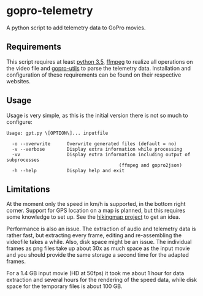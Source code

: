 # gopro-telemetry

A python script to add telemetry data to GoPro movies.

## Requirements

This script requires at least [python 3.5](https://www.python.org/), [ffmpeg](https://ffmpeg.org/) to realize all operations on the video file and [gopro-utils](https://github.com/stilldavid/gopro-utils) to parse the telemetry data.
Installation and configuration of these requirements can be found on their respective websites.

## Usage

Usage is very simple, as this is the initial version there is not so much to configure:

```
Usage: gpt.py \[OPTION\]... inputfile

  -o --overwrite      Overwrite generated files (default = no)
  -v --verbose        Display extra information while processing
  -vv                 Display extra information including output of subprocesses
                                         (ffmpeg and gopro2json)
  -h --help           Display help and exit
```

## Limitations

At the moment only the speed in km/h is supported, in the bottom right corner. Support for GPS location on a map is planned, but this requires some knowledge to set up. See the [hikingmap project](https://github.com/roelderickx/hikingmap) to get an idea.

Performance is also an issue. The extraction of audio and telemetry data is rather fast, but extracting every frame, editing and re-assembling the videofile takes a while.
Also, disk space might be an issue. The individual frames as png files take up about 30x as much space as the input movie and you should provide the same storage a second time for the adapted frames.

For a 1.4 GB input movie (HD at 50fps) it took me about 1 hour for data extraction and several hours for the rendering of the speed data, while disk space for the temporary files is about 100 GB.

